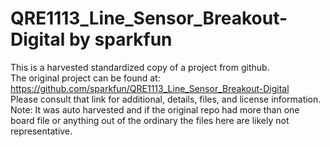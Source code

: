 
# QRE1113_Line_Sensor_Breakout-Digital by sparkfun  
This is a harvested standardized copy of a project from github.  
The original project can be found at:  
https://github.com/sparkfun/QRE1113_Line_Sensor_Breakout-Digital  
Please consult that link for additional, details, files, and license information.  
Note: It was auto harvested and if the original repo had more than one board file or anything out of the ordinary the files here are likely not representative.  
    